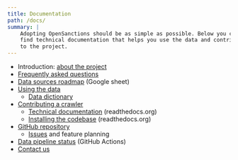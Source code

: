 ```yaml
---
title: Documentation
path: /docs/
summary: |
    Adopting OpenSanctions should be as simple as possible. Below you can
    find technical documentation that helps you use the data and contribute
    to the project.
---
```


* Introduction: [about the project](/docs/about/)
* [Frequently asked questions](/docs/faq/)
* [Data sources roadmap](https://bit.ly/osa-sources) (Google sheet)
* [Using the data](/docs/usage/)
    * [Data dictionary](/reference/)
* [Contributing a crawler](/docs/contribute/)
    * [Technical documentation](https://docs.opensanctions.org/en/latest/) (readthedocs.org)
    * [Installing the codebase](https://docs.opensanctions.org/en/latest/install.html) (readthedocs.org)
* [GitHub repository](https://github.com/opensanctions/opensanctions)
    * [Issues](https://github.com/opensanctions/opensanctions/issues) and feature planning
* [Data pipeline status](https://github.com/opensanctions/opensanctions/actions/workflows/production.yml) (GitHub Actions)
* [Contact us](/contact/)

